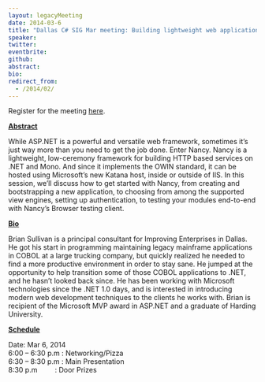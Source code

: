 ```yaml
---
layout: legacyMeeting
date: 2014-03-6
title: "Dallas C# SIG Mar meeting: Building lightweight web applications with Nancy"
speaker:
twitter:
eventbrite:
github:
abstract:
bio:
redirect_from:
  - /2014/02/
---
```


<p>Register for the meeting <a href="http://signancy.eventbrite.com">here</a>.</p>
<p><strong><span style="text-decoration: underline;">Abstract</span></strong></p>
<p>While ASP.NET is a powerful and versatile web framework, sometimes it&#8217;s just way more than you need to get the job done. Enter Nancy. Nancy is a lightweight, low-ceremony framework for building HTTP based services on .NET and Mono. And since it implements the OWIN standard, it can be hosted using Microsoft&#8217;s new Katana host, inside or outside of IIS. In this session, we&#8217;ll discuss how to get started with Nancy, from creating and bootstrapping a new application, to choosing from among the supported view engines, setting up authentication, to testing your modules end-to-end with Nancy&#8217;s Browser testing client.</p>
<p><strong><span style="text-decoration: underline;">Bio</span></strong></p>
<p>Brian Sullivan is a principal consultant for Improving Enterprises in Dallas. He got his start in programming maintaining legacy mainframe applications in COBOL at a large trucking company, but quickly realized he needed to find a more productive environment in order to stay sane. He jumped at the opportunity to help transition some of those COBOL applications to .NET, and he hasn&#8217;t looked back since. He has been working with Microsoft technologies since the .NET 1.0 days, and is interested in introducing modern web development techniques to the clients he works with. Brian is recipient of the Microsoft MVP award in ASP.NET and a graduate of Harding University.</p>
<p><strong><span style="text-decoration: underline;">Schedule</span></strong></p>
<p>Date: Mar 6, 2014<br />
6:00 &#8211; 6:30 p.m : Networking/Pizza<br />
6:30 &#8211; 8:30 p.m : Main Presentation<br />
8:30 p.m &nbsp; &nbsp; &nbsp; &nbsp; : Door Prizes</p>

